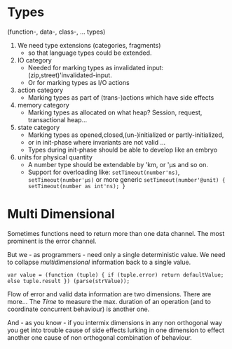 Types
=====

(function-, data-, class-, ... types)

1. We need type extensions (categories, fragments) 
   * so that language types could be extended.
2. IO category
   * Needed for marking types as invalidated input: (zip,street)'invalidated-input.
   * Or for marking types as I/O actions
3. action category
   * Marking types as part of (trans-)actions which have side effects
3. memory category
   * Marking types as allocated on what heap? Session, request, transactional heap...
5. state category
   * Marking types as opened,closed,(un-)initialized or partly-initialized,
   * or in init-phase where invariants are not valid ...
   * Types during init-phase should be able to develop like an embryo
6. units for physical quantity
   * A number type should be extendable by 'km, or 'µs and so on.
   * Support for overloading like:
     `setTimeout(number'ns)`, `setTimeout(number'µs)`
     or more generic `setTimeout(number'@unit) { setTimeout(number as int'ns); }`
   
Multi Dimensional
=================

Sometimes functions need to return more than one data channel.
The most prominent is the error channel.

But we - as programmers - need only a single deterministic value. We need to collapse 
*multidimensional* information back to a single value.

```
var value = (function (tuple) { if (tuple.error) return defaultValue; else tuple.result }) (parse(strValue));
```

Flow of error and valid data information are two dimensions. There are more...
The *Time* to measure the max. duration of an operation (and to coordinate concurrent behaviour) is another one.

And - as you know - if you intermix dimensions in any non orthogonal way you get into trouble cause of side effects lurking in one dimension to effect another one cause of non  orthogonal combination of behaviour.

